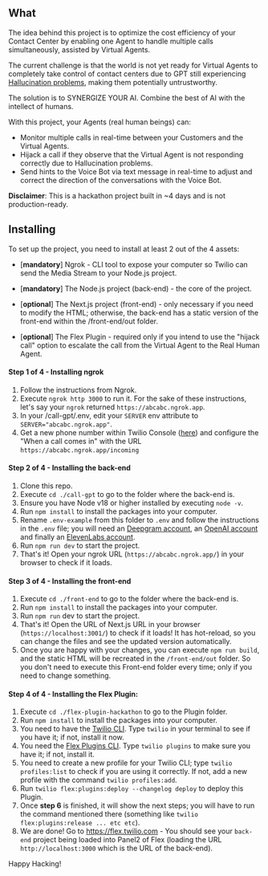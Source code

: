 ## What

The idea behind this project is to optimize the cost efficiency of your Contact Center by enabling one Agent to handle multiple calls simultaneously, assisted by Virtual Agents.

The current challenge is that the world is not yet ready for Virtual Agents to completely take control of contact centers due to GPT still experiencing [Hallucination problems](https://en.wikipedia.org/wiki/Hallucination_(artificial_intelligence)), making them potentially untrustworthy.

The solution is to SYNERGIZE YOUR AI. Combine the best of AI with the intellect of humans.

With this project, your Agents (real human beings) can:

- Monitor multiple calls in real-time between your Customers and the Virtual Agents.
- Hijack a call if they observe that the Virtual Agent is not responding correctly due to Hallucination problems.
- Send hints to the Voice Bot via text message in real-time to adjust and correct the direction of the conversations with the Voice Bot.

**Disclaimer**: This is a hackathon project built in ~4 days and is not production-ready.

## Installing

To set up the project, you need to install at least 2 out of the 4 assets:

- [**mandatory**] Ngrok - CLI tool to expose your computer so Twilio can send the Media Stream to your Node.js project.

- [**mandatory**] The Node.js project (back-end) - the core of the project.

- [**optional**] The Next.js project (front-end) - only necessary if you need to modify the HTML; otherwise, the back-end has a static version of the front-end within the /front-end/out folder.

- [**optional**] The Flex Plugin - required only if you intend to use the "hijack call" option to escalate the call from the Virtual Agent to the Real Human Agent.

#### Step 1 of 4 - Installing ngrok

1. Follow the instructions from Ngrok.
2. Execute `ngrok http 3000` to run it. For the sake of these instructions, let's say your `ngrok` returned `https://abcabc.ngrok.app`.
3. In your /call-gpt/.env, edit your `SERVER` env attribute to `SERVER="abcabc.ngrok.app"`.
4. Get a new phone number within Twilio Console ([here](https://console.twilio.com/us1/develop/phone-numbers/manage/incoming)) and configure the "When a call comes in" with the URL `https://abcabc.ngrok.app/incoming`

#### Step 2 of 4 - Installing the back-end

1. Clone this repo.
2. Execute `cd ./call-gpt` to go to the folder where the back-end is.
3. Ensure you have Node v18 or higher installed by executing `node -v`.
4. Run `npm install` to install the packages into your computer.
5. Rename `.env-example` from this folder to `.env` and follow the instructions in the `.env` file; you will need an [Deepgram account](https://deepgram.com/), an [OpenAI account](https://openai.com/) and finally an [ElevenLabs account](https://elevenlabs.io/).
6. Run `npm run dev` to start the project.
7. That's it! Open your ngrok URL (`https://abcabc.ngrok.app/`) in your browser to check if it loads.

#### Step 3 of 4 - Installing the front-end

1. Execute `cd ./front-end` to go to the folder where the back-end is.
2. Run `npm install` to install the packages into your computer.
3. Run `npm run` dev to start the project.
4. That's it! Open the URL of Next.js URL in your browser (`https://localhost:3001/`) to check if it loads! It has hot-reload, so you can change the files and see the updated version automatically.
5. Once you are happy with your changes, you can execute `npm run build`, and the static HTML will be recreated in the `/front-end/out` folder. So you don't need to execute this Front-end folder every time; only if you need to change something.

#### Step 4 of 4 - Installing the Flex Plugin:

1. Execute `cd ./flex-plugin-hackathon` to go to the Plugin folder.
2. Run `npm install` to install the packages into your computer.
3. You need to have the [Twilio CLI](https://www.twilio.com/docs/twilio-cli/quickstart). Type `twilio` in your terminal to see if you have it; if not, install it now.
4. You need the [Flex Plugins CLI](https://www.twilio.com/docs/flex/developer/plugins/cli/install). Type `twilio plugins` to make sure you have it; if not, install it.
5. You need to create a new profile for your Twilio CLI; type `twilio profiles:list` to check if you are using it correctly. If not, add a new profile with the command `twilio profiles:add`.
6. Run `twilio flex:plugins:deploy --changelog deploy` to deploy this Plugin.
7. Once **step 6** is finished, it will show the next steps; you will have to run the command mentioned there (something like `twilio flex:plugins:release ... etc etc`).
8. We are done! Go to https://flex.twilio.com - You should see your `back-end` project being loaded into Panel2 of Flex (loading the URL `http://localhost:3000` which is the URL of the back-end).

Happy Hacking!
